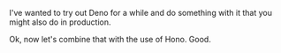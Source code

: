 I've wanted to try out Deno for a while and do something with it that you might also do in production.

Ok, now let's combine that with the use of Hono. Good.
